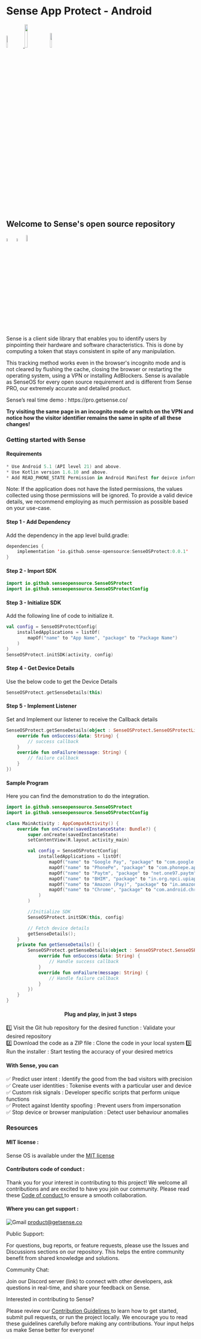 <h1>Sense App Protect - Android</h1>

<p style="width:100%;">
    <a href="https://github.com/sense-opensource/sense-device-identity-android/blob/main/LICENSE">
        <img width="9%" src="https://custom-icon-badges.demolab.com/github/license/denvercoder1/custom-icon-badges?logo=law">
    </a> 
    <img width="12.6%" src="https://badge-generator.vercel.app/api?icon=Github&label=Last%20Commit&status=May&color=6941C6"/> 
    <a href="https://discord.gg/hzNHTpwt">
        <img width="10%" src="https://badge-generator.vercel.app/api?icon=Discord&label=Discord&status=Live&color=6941C6"> 
    </a>
</p>

<h2>Welcome to Sense's open source repository</h2>

<p>  
<img width="4.5%" src="https://custom-icon-badges.demolab.com/badge/Fork-orange.svg?logo=fork"> 
<img width="4.5%" src="https://custom-icon-badges.demolab.com/badge/Star-yellow.svg?logo=star"> 
<img width="6.5%" src="https://custom-icon-badges.demolab.com/badge/Commit-green.svg?logo=git-commit&logoColor=fff"> 
</p>


<p> Sense is a client side library that enables you to identify users by pinpointing their hardware and software characteristics. This is done by computing a token that stays consistent in spite of any manipulation.</p>                           
<p> This tracking method works even in the browser's incognito mode and is not cleared by flushing the cache, closing the browser or restarting the operating system, using a VPN or installing AdBlockers. Sense is available as SenseOS for every open source requirement and is different from Sense PRO, our extremely accurate and detailed product.</p>


<p> Sense’s real time demo : https://pro.getsense.co/ </p>

**Try visiting the same page in an incognito mode or switch on the VPN and
notice how the visitor identifier remains the same in spite of all these changes!**

<h3>Getting started with Sense </h3>


#### Requirements

```kotlin
* Use Android 5.1 (API level 21) and above.
* Use Kotlin version 1.6.10 and above.
* Add READ_PHONE_STATE Permission in Android Manifest for deivce information(Optional)
```

Note: If the application does not have the listed permissions, the values collected using those permissions will be ignored. To provide a valid device details, we recommend employing as much permission as possible based on your use-case.

#### Step 1 - Add Dependency

Add the dependency in the app level build.gradle:

```kotlin
dependencies {
    implementation 'io.github.sense-opensource:SenseOSProtect:0.0.1'
}
```

#### Step 2 - Import SDK

```kotlin
import io.github.senseopensource.SenseOSProtect
import io.github.senseopensource.SenseOSProtectConfig
```

#### Step 3 - Initialize SDK

Add the following line of code to initialize it.

```kotlin
val config = SenseOSProtectConfig(
    installedApplications = listOf(
        mapOf("name" to "App Name", "package" to "Package Name")
    )
)
SenseOSProtect.initSDK(activity, config)
```

#### Step 4 - Get Device Details

Use the below code to get the Device Details

```kotlin
SenseOSProtect.getSenseDetails(this)
```

#### Step 5 - Implement Listener

Set and Implement our listener to receive the Callback details

```kotlin
SenseOSProtect.getSenseDetails(object : SenseOSProtect.SenseOSProtectListener {
    override fun onSuccess(data: String) {
        // success callback 
    }
    override fun onFailure(message: String) {
        // failure callback
    }
})
```

#### Sample Program

Here you can find the demonstration to do the integration.

```kotlin
import io.github.senseopensource.SenseOSProtect
import io.github.senseopensource.SenseOSProtectConfig

class MainActivity : AppCompatActivity() {
    override fun onCreate(savedInstanceState: Bundle?) {
        super.onCreate(savedInstanceState)
        setContentView(R.layout.activity_main)

        val config = SenseOSProtectConfig(
            installedApplications = listOf(
                mapOf("name" to "Google Pay", "package" to "com.google.android.apps.nbu.paisa.user"),
                mapOf("name" to "PhonePe", "package" to "com.phonepe.app"),
                mapOf("name" to "Paytm", "package" to "net.one97.paytm"),
                mapOf("name" to "BHIM", "package" to "in.org.npci.upiapp"),
                mapOf("name" to "Amazon (Pay)", "package" to "in.amazon.mShop.android.shopping"),
                mapOf("name" to "Chrome", "package" to "com.android.chrome")
            )
        )

        //Initialize SDK
        SenseOSProtect.initSDK(this, config)

        // Fetch device details
        getSenseDetails();
    }
    private fun getSenseDetails() {
        SenseOSProtect.getSenseDetails(object : SenseOSProtect.SenseOSProtectListener {
            override fun onSuccess(data: String) {
                // Handle success callback
            }
            override fun onFailure(message: String) {
                // Handle failure callback
            }
        })
    }
}
```

<h4 style="text-align:center;">Plug and play, in just 3 steps</h3>

1️⃣ Visit the Git hub repository for the desired function : Validate your desired repository  
2️⃣ Download the code as a ZIP file : Clone the code in your local system
3️⃣ Run the installer : Start testing the accuracy of your desired metrics

#### With Sense, you can

✅ Predict user intent : Identify the good from the bad visitors with precision  
✅ Create user identities : Tokenise events with a particular user and device  
✅ Custom risk signals : Developer specific scripts that perform unique functions  
✅ Protect against Identity spoofing : Prevent users from impersonation  
✅ Stop device or browser manipulation : Detect user behaviour anomalies

### Resources

#### MIT license :

Sense OS is available under the <a href="https://github.com/sense-opensource/sense-device-identity-android/blob/main/LICENSE"> MIT license </a>

#### Contributors code of conduct :

Thank you for your interest in contributing to this project! We welcome all contributions and are excited to have you join our community. Please read these <a href="https://github.com/sense-opensource/sense-device-identity-android/blob/main/code_of_conduct.md"> Code of conduct </a> to ensure a smooth collaboration.

#### Where you can get support :
![Gmail](https://img.shields.io/badge/Gmail-D14836?logo=gmail&logoColor=white)       product@getsense.co

Public Support:

For questions, bug reports, or feature requests, please use the Issues and Discussions sections on our repository. This helps the entire community benefit from shared knowledge and solutions.

Community Chat:

Join our Discord server (link) to connect with other developers, ask questions in real-time, and share your feedback on Sense.

Interested in contributing to Sense?

Please review our <a href="https://github.com/sense-opensource/sense-device-identity-android/blob/main/CONTRIBUTING.md"> Contribution Guidelines </a> to learn how to get started, submit pull requests, or run the project locally. We encourage you to read these guidelines carefully before making any contributions. Your input helps us make Sense better for everyone!